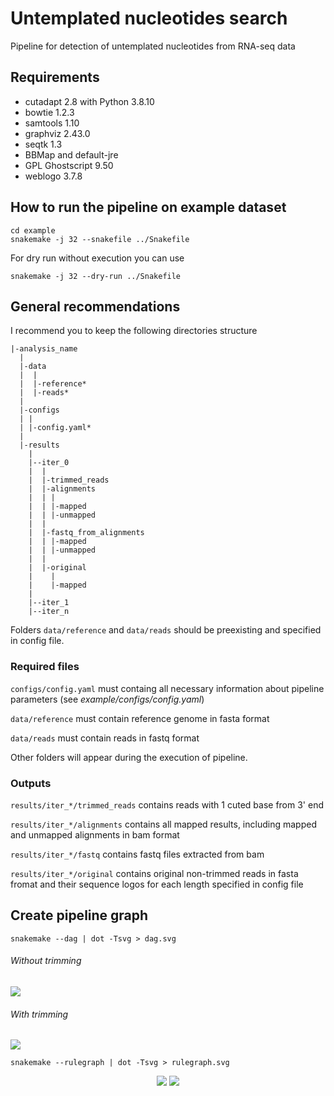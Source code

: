 # Untemplated nucleotides search

Pipeline for detection of untemplated nucleotides from RNA-seq data

## Requirements
* cutadapt 2.8 with Python 3.8.10
* bowtie 1.2.3
* samtools 1.10
* graphviz 2.43.0
* seqtk 1.3
* BBMap and default-jre
* GPL Ghostscript 9.50
* weblogo 3.7.8

## How to run the pipeline on example dataset

```
cd example
snakemake -j 32 --snakefile ../Snakefile
```

For dry run without execution you can use
```
snakemake -j 32 --dry-run ../Snakefile
```

## General recommendations
I recommend you to keep the following directories structure
```
|-analysis_name
  |
  |-data
  |  |
  |  |-reference*
  |  |-reads*
  |
  |-configs
  | |
  | |-config.yaml*
  |
  |-results
    |
    |--iter_0
    |  |
    |  |-trimmed_reads
    |  |-alignments
    |  | |
    |  | |-mapped
    |  | |-unmapped
    |  | 
    |  |-fastq_from_alignments
    |  | |-mapped
    |  | |-unmapped
    |  | 
    |  |-original
    |    |
    |    |-mapped
    |
    |--iter_1
    |--iter_n
```

Folders ```data/reference``` and ```data/reads``` should be preexisting and specified in config file.

### Required files
```configs/config.yaml``` must containg all necessary information about pipeline parameters (see *example/configs/config.yaml*) 

```data/reference``` must contain reference genome in fasta format

```data/reads``` must contain reads in fastq format

Other folders will appear during the execution of pipeline.

### Outputs

```results/iter_*/trimmed_reads``` contains reads with 1 cuted base from 3' end

```results/iter_*/alignments``` contains all mapped results, including mapped and unmapped alignments in bam format

```results/iter_*/fastq``` contains fastq files extracted from bam

```results/iter_*/original``` contains original non-trimmed reads in fasta fromat and their sequence logos for each length specified in config file

## Create pipeline graph

```
snakemake --dag | dot -Tsvg > dag.svg
```

<p align="center">
  <h6>Without trimming</h6>
  <img src="./example/dag_without_trimming.svg">
  <h6>With trimming</h6>
  <img src="./example/dag_with_trimming.svg">
</p>

```
snakemake --rulegraph | dot -Tsvg > rulegraph.svg
```

<p align="center">
  <img src="./example/rulegraph_without_trimming.svg">
  <img src="./example/rulegraph_with_trimming.svg">
</p>
